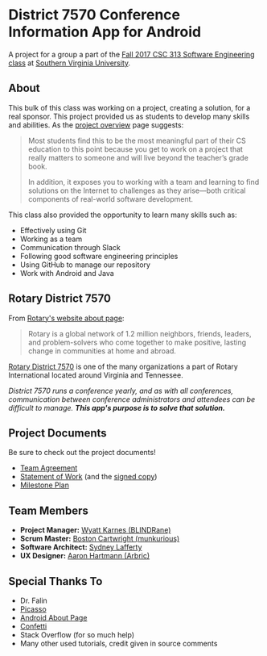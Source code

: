 # District 7570 Conference Information App for Android
A project for a group a part of the [Fall 2017 CSC 313 Software Engineering class](https://svu-falin.github.io/csc313/) at [Southern Virginia University](http://svu.edu).

## About
This bulk of this class was working on a project, creating a solution, for a real sponsor. This project provided us as students to develop many skills and abilities.
As the [project overview](https://svu-falin.github.io/csc313/team-overview.html) page suggests: 
>Most students find this to be the most meaningful part of their CS education to this point because you get to work on a project that really matters to someone and will live beyond the teacher’s grade book.
>
>In addition, it exposes you to working with a team and learning to find solutions on the Internet to challenges as they arise—both critical components of real-world software development.

This class also provided the opportunity to learn many skills such as:
+ Effectively using Git
+ Working as a team
+ Communication through Slack
+ Following good software engineering principles
+ Using GitHub to manage our repository
+ Work with Android and Java

## Rotary District 7570
From [Rotary's website about page](https://www.rotary.org/en/about-rotary):
>Rotary is a global network of 1.2 million neighbors, friends, leaders, and problem-solvers who come together to make positive, lasting change in communities at home and abroad.

[Rotary District 7570](http://www.rotary7570.org/District/About) is one of the many organizations a part of Rotary International located around Virginia and Tennessee.

*District 7570 runs a conference yearly, and as with all conferences, communication between conference administrators and attendees can be difficult to manage. __This app's purpose is to solve that solution.__*

## Project Documents
Be sure to check out the project documents!
+ [Team Agreement](project_documents/CSC313_Team_Agreement.pdf)
+ [Statement of Work](project_documents/CSC313_Statement_of_Work.pdf) (and the [signed copy](project_documents/CSC313_Statement_of_Work_Signed.pdf))
+ [Milestone Plan](project_documents/CSC313_Milestone_Plan.pdf)

## Team Members

+ **Project Manager:** [Wyatt Karnes (BLINDRane)](https://github.com/BLINDRane)
+ **Scrum Master:** [Boston Cartwright (munkurious)](https://munkurious.com)
+ **Software Architect:** [Sydney Lafferty]()
+ **UX Designer:** [Aaron Hartmann (Arbric)](https://github.com/Arbric)

## Special Thanks To
+ Dr. Falin
+ [Picasso](http://square.github.io/picasso/)
+ [Android About Page](https://github.com/medyo/android-about-page)
+ [Confetti](https://github.com/jinatonic/confetti)
+ Stack Overflow (for so much help)
+ Many other used tutorials, credit given in source comments
